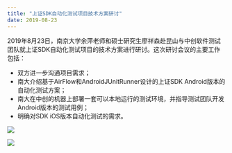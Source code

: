 ```yaml
---
title: "上证SDK自动化测试项目技术方案研讨"
date: 2019-08-23  
---
```



2019年8月23日，南京大学余萍老师和硕士研究生廖祥森赴昆山与中创软件测试团队就上证SDK自动化测试项目的技术方案进行研讨。这次研讨会议的主要工作包括：

- 双方进一步沟通项目需求；
- 南大介绍基于AirFlow和AndroidJUnitRunner设计的上证SDK Android版本的自动化测试方案；
- 南大在中创的机器上部署一套可以本地运行的测试环境，并指导测试团队开发Android版本的测试用例；
- 明确对SDK iOS版本自动化测试的需求。

![](http://cdn.njuics.cn/kunshan823-1.jpg) 

![](http://cdn.njuics.cn/kunshan823-2.jpg) 


